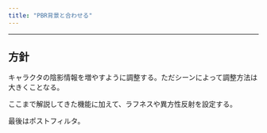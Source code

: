 ```yaml
---
title: "PBR背景と合わせる"
---
```


----
## 方針

キャラクタの陰影情報を増やすように調整する。ただシーンによって調整方法は大きくことなる。

ここまで解説してきた機能に加えて、ラフネスや異方性反射を設定する。

最後はポストフィルタ。

